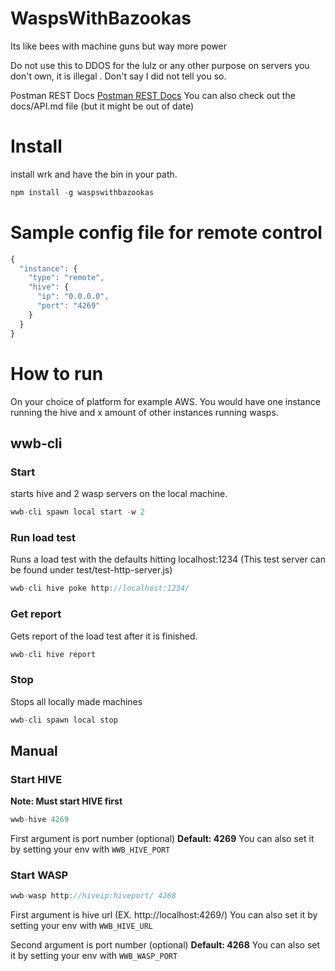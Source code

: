 # WaspsWithBazookas
Its like bees with machine guns but way more power

Do not use this to DDOS for the lulz or any other purpose on servers you don't own, it is illegal . Don't say I did not tell you so.

Postman REST Docs
[Postman REST Docs](https://documenter.getpostman.com/view/7072151/S1TR4zsf)
You can also check out the docs/API.md file (but it might be out of date)

# Install
install wrk and have the bin in your path.

```javascript
npm install -g waspswithbazookas
```

# Sample config file for remote control

```javascript
{
  "instance": {
    "type": "remote",
    "hive": {
      "ip": "0.0.0.0",
      "port": "4269"
    }
  }
}
```


# How to run

On your choice of platform for example AWS. You would have one instance running the hive and x amount of other instances running wasps.

## wwb-cli

### Start
starts hive and 2 wasp servers on the local machine.
```javascript
wwb-cli spawn local start -w 2
```
### Run load test
Runs a load test with the defaults hitting localhost:1234 (This test server can be found under test/test-http-server.js)
```javascript
wwb-cli hive poke http://localhost:1234/
```
### Get report
Gets report of the load test after it is finished.
```javascript
wwb-cli hive report
```
### Stop
Stops all locally made machines
```javascript
wwb-cli spawn local stop
```

## Manual

### Start HIVE
**Note: Must start HIVE first**

```javascript
wwb-hive 4269
```
First argument is port number (optional) **Default: 4269**
You can also set it by setting your env with ``WWB_HIVE_PORT``

### Start WASP
```javascript
wwb-wasp http://hiveip:hiveport/ 4268
```
First argument is hive url (EX. http://localhost:4269/)
You can also set it by setting your env with ``WWB_HIVE_URL``

Second argument is port number (optional) **Default: 4268**
You can also set it by setting your env with ``WWB_WASP_PORT``
